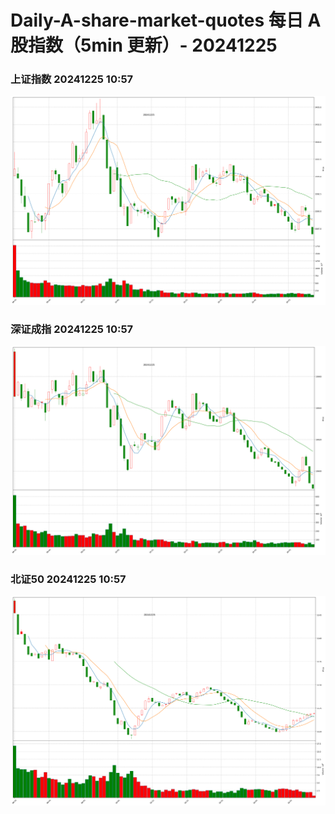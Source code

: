 
# Daily-A-share-market-quotes 每日 A 股指数（5min 更新）- 20241225

### 上证指数 20241225 10:57
![](./fig/2024/12/20241225-sh000001.png)

### 深证成指 20241225 10:57
![](./fig/2024/12/20241225-sz399001.png)

### 北证50 20241225 10:57
![](./fig/2024/12/20241225-bj899050.png)
